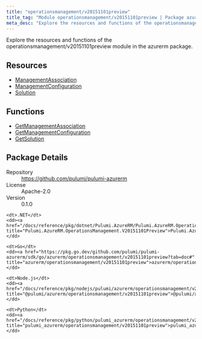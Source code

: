 ```yaml
---
title: "operationsmanagement/v20151101preview"
title_tag: "Module operationsmanagement/v20151101preview | Package azurerm"
meta_desc: "Explore the resources and functions of the operationsmanagement/v20151101preview module in the azurerm package."
---
```


<!-- WARNING: this file was generated by Pulumi Docs Generator. -->
<!-- Do not edit by hand unless you're certain you know what you are doing! -->

Explore the resources and functions of the operationsmanagement/v20151101preview module in the azurerm package.

<h2 id="resources">Resources</h2>
<ul class="api">
    <li><a href="managementassociation" title="ManagementAssociation"><span class="symbol resource"></span>ManagementAssociation</a></li>
    <li><a href="managementconfiguration" title="ManagementConfiguration"><span class="symbol resource"></span>ManagementConfiguration</a></li>
    <li><a href="solution" title="Solution"><span class="symbol resource"></span>Solution</a></li>
</ul>

<h2 id="functions">Functions</h2>
<ul class="api">
    <li><a href="getmanagementassociation" title="GetManagementAssociation"><span class="symbol function"></span>GetManagementAssociation</a></li>
    <li><a href="getmanagementconfiguration" title="GetManagementConfiguration"><span class="symbol function"></span>GetManagementConfiguration</a></li>
    <li><a href="getsolution" title="GetSolution"><span class="symbol function"></span>GetSolution</a></li>
</ul>

<h2 id="package-details">Package Details</h2>
<dl class="package-details">
	<dt>Repository</dt>
	<dd><a href="https://github.com/pulumi/pulumi-azurerm">https://github.com/pulumi/pulumi-azurerm</a></dd>
	<dt>License</dt>
	<dd>Apache-2.0</dd>
	<dt>Version</dt>
	<dd>0.1.0</dd>
</dl>



<dl class="tabular">

    <dt>.NET</dt>
    <dd><a href="/docs/reference/pkg/dotnet/Pulumi.AzureRM/Pulumi.AzureRM.OperationsManagement.V20151101Preview.html" title="Pulumi.AzureRM.OperationsManagement.V20151101Preview">Pulumi.AzureRM.OperationsManagement.V20151101Preview</a></dd>

    <dt>Go</dt>
    <dd><a href="https://pkg.go.dev/github.com/pulumi/pulumi-azurerm/sdk/go/azurerm/operationsmanagement/v20151101preview?tab=doc#" title="azurerm/operationsmanagement/v20151101preview">azurerm/operationsmanagement/v20151101preview</a></dd>

    <dt>Node.js</dt>
    <dd><a href="/docs/reference/pkg/nodejs/pulumi/azurerm/operationsmanagement/v20151101preview/#" title="@pulumi/azurerm/operationsmanagement/v20151101preview">@pulumi/azurerm/operationsmanagement/v20151101preview</a></dd>

    <dt>Python</dt>
    <dd><a href="/docs/reference/pkg/python/pulumi_azurerm/operationsmanagement/v20151101preview" title="pulumi_azurerm/operationsmanagement/v20151101preview">pulumi_azurerm/operationsmanagement/v20151101preview</a></dd>

</dl>


